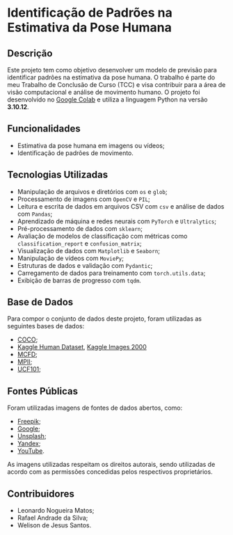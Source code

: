 # Identificação de Padrões na Estimativa da Pose Humana

## Descrição
Este projeto tem como objetivo desenvolver um modelo de previsão para identificar padrões na estimativa da pose humana. O trabalho é parte do meu Trabalho de Conclusão de Curso (TCC) e visa contribuir para a área de visão computacional e análise de movimento humano. O projeto foi desenvolvido no [Google Colab](https://colab.research.google.com/) e utiliza a linguagem Python na versão **3.10.12**.

## Funcionalidades
- Estimativa da pose humana em imagens ou vídeos;
- Identificação de padrões de movimento.

## Tecnologias Utilizadas
- Manipulação de arquivos e diretórios com `os` e `glob`;
- Processamento de imagens com `OpenCV` e `PIL`;
- Leitura e escrita de dados em arquivos CSV com `csv` e análise de dados com `Pandas`;
- Aprendizado de máquina e redes neurais com `PyTorch` e `Ultralytics`;
- Pré-processamento de dados com `sklearn`;
- Avaliação de modelos de classificação com métricas como `classification_report` e `confusion_matrix`;
- Visualização de dados com `Matplotlib` e `Seaborn`;
- Manipulação de vídeos com `MoviePy`;
- Estruturas de dados e validação com `Pydantic`;
- Carregamento de dados para treinamento com `torch.utils.data`;
- Exibição de barras de progresso com `tqdm`.

## Base de Dados
Para compor o conjunto de dados deste projeto, foram utilizadas as seguintes bases de dados:
- [COCO](https://cocodataset.org//);
- [Kaggle Human Dataset](https://www.kaggle.com/datasets/fareselmenshawii/human-dataset/data/), [Kaggle Images 2000](https://www.kaggle.com/datasets/ahmadahmadzada/images2000)
- [MCFD](https://www.iro.umontreal.ca/~labimage/Dataset/);
- [MPII](http://human-pose.mpi-inf.mpg.de/);
- [UCF101](https://www.crcv.ucf.edu/data/UCF101.php);

## Fontes Públicas
Foram utilizadas imagens de fontes de dados abertos, como:
- [Freepik](https://br.freepik.com/);
- [Google](https://www.google.com/);
- [Unsplash](https://unsplash.com/pt-br);
- [Yandex](https://yandex.com/);
- [YouTube](https://www.youtube.com/).

As imagens utilizadas respeitam os direitos autorais, sendo utilizadas de acordo
com as permissões concedidas pelos respectivos proprietários.

## Contribuidores
- Leonardo Nogueira Matos;
- Rafael Andrade da Silva;
- Welison de Jesus Santos.
